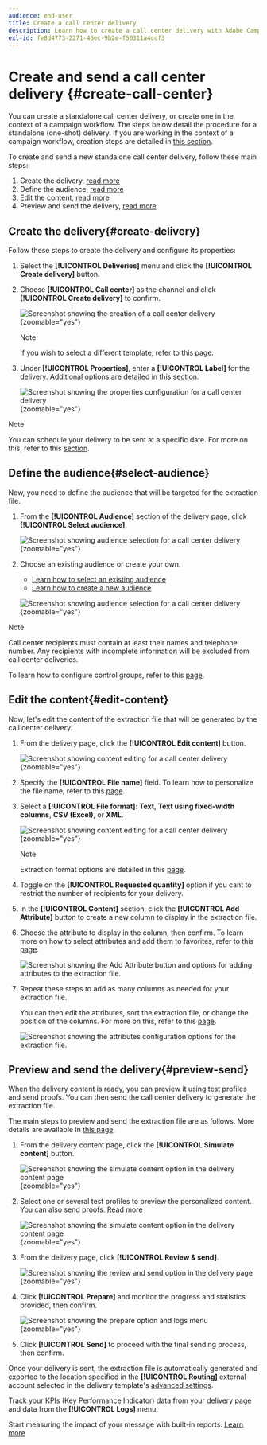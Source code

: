 ```yaml
---
audience: end-user
title: Create a call center delivery
description: Learn how to create a call center delivery with Adobe Campaign Web
exl-id: fe8d4773-2271-46ec-9b2e-f50311a4ccf3
---
```

# Create and send a call center delivery {#create-call-center}

You can create a standalone call center delivery, or create one in the context of a campaign workflow. The steps below detail the procedure for a standalone (one-shot) delivery. If you are working in the context of a campaign workflow, creation steps are detailed in [this section](../workflows/activities/channels.md#create-a-delivery-in-a-campaign-workflow).

To create and send a new standalone call center delivery, follow these main steps:

1. Create the delivery, [read more](#create-delivery)
1. Define the audience, [read more](#select-audience)
1. Edit the content, [read more](#edit-content)
1. Preview and send the delivery, [read more](#preview-send)

## Create the delivery{#create-delivery}

Follow these steps to create the delivery and configure its properties:

1. Select the **[!UICONTROL Deliveries]** menu and click the **[!UICONTROL Create delivery]** button.

1. Choose **[!UICONTROL Call center]** as the channel and click **[!UICONTROL Create delivery]** to confirm.

    ![Screenshot showing the creation of a call center delivery](assets/cc-create.png){zoomable="yes"}

    >[!NOTE]
    >
    >If you wish to select a different template, refer to this [page](../msg/delivery-template.md).

1. Under **[!UICONTROL Properties]**, enter a **[!UICONTROL Label]** for the delivery. Additional options are detailed in this [section](../email/create-email.md#create-email).

    ![Screenshot showing the properties configuration for a call center delivery](assets/cc-properties.png){zoomable="yes"}

>[!NOTE]
>
>You can schedule your delivery to be sent at a specific date. For more on this, refer to this [section](../msg/gs-deliveries.md#gs-schedule).

## Define the audience{#select-audience}

Now, you need to define the audience that will be targeted for the extraction file.

1. From the **[!UICONTROL Audience]** section of the delivery page, click **[!UICONTROL Select audience]**.

    ![Screenshot showing audience selection for a call center delivery](assets/cc-audience.png){zoomable="yes"}

1. Choose an existing audience or create your own.

    * [Learn how to select an existing audience](../audience/add-audience.md)
    * [Learn how to create a new audience](../audience/one-time-audience.md)

    ![Screenshot showing audience selection for a call center delivery](assets/cc-audience2.png){zoomable="yes"}

>[!NOTE]
>
>Call center recipients must contain at least their names and telephone number. Any recipients with incomplete information will be excluded from call center deliveries.
>
>To learn how to configure control groups, refer to this [page](../audience/control-group.md).

## Edit the content{#edit-content}

Now, let's edit the content of the extraction file that will be generated by the call center delivery. 

1. From the delivery page, click the **[!UICONTROL Edit content]** button.

    ![Screenshot showing content editing for a call center delivery](assets/cc-content0.png){zoomable="yes"}

1. Specify the **[!UICONTROL File name]** field. To learn how to personalize the file name, refer to this [page](../personalization/personalize.md).

1. Select a **[!UICONTROL File format]**: **Text**, **Text using fixed-width columns**, **CSV (Excel)**, or **XML**.

    ![Screenshot showing content editing for a call center delivery](assets/cc-content.png){zoomable="yes"}

    >[!NOTE]
    >
    >Extraction format options are detailed in this [page](../direct-mail/content-direct-mail.md#properties).

1. Toggle on the **[!UICONTROL Requested quantity]** option if you cant to restrict the number of recipients for your delivery.

1. In the **[!UICONTROL Content]** section, click the **[!UICONTROL Add Attribute]** button to create a new column to display in the extraction file.

1. Choose the attribute to display in the column, then confirm. To learn more on how to select attributes and add them to favorites, refer to this [page](../get-started/attributes.md).

    ![Screenshot showing the Add Attribute button and options for adding attributes to the extraction file.](assets/cc-add-attribute.png)

1. Repeat these steps to add as many columns as needed for your extraction file.

    You can then edit the attributes, sort the extraction file, or change the position of the columns. For more on this, refer to this [page](../direct-mail/content-direct-mail.md#content).

    ![Screenshot showing the attributes configuration options for the extraction file.](assets/cc-content-attributes.png)

## Preview and send the delivery{#preview-send}

When the delivery content is ready, you can preview it using test profiles and send proofs. You can then send the call center delivery to generate the extraction file.

The main steps to preview and send the extraction file are as follows. More details are available in [this page](../direct-mail/send-direct-mail.md).

1. From the delivery content page, click the **[!UICONTROL Simulate content]** button.

    ![Screenshot showing the simulate content option in the delivery content page](assets/cc-simulate0.png){zoomable="yes"}

1. Select one or several test profiles to preview the personalized content. You can also send proofs. [Read more](../direct-mail/send-direct-mail.md#preview-dm)

    ![Screenshot showing the simulate content option in the delivery content page](assets/cc-simulate.png){zoomable="yes"}

1. From the delivery page, click **[!UICONTROL Review & send]**.

    ![Screenshot showing the review and send option in the delivery page](assets/cc-review-send.png){zoomable="yes"}

1. Click **[!UICONTROL Prepare]** and monitor the progress and statistics provided, then confirm.

    ![Screenshot showing the prepare option and logs menu](assets/cc-prepare.png){zoomable="yes"}

1. Click **[!UICONTROL Send]** to proceed with the final sending process, then confirm.

Once your delivery is sent, the extraction file is automatically generated and exported to the location specified in the **[!UICONTROL Routing]** external account selected in the delivery template's [advanced settings](../advanced-settings/delivery-settings.md).

Track your KPIs (Key Performance Indicator) data from your delivery page and data from the **[!UICONTROL Logs]** menu.

Start measuring the impact of your message with built-in reports. [Learn more](../reporting/direct-mail.md)
